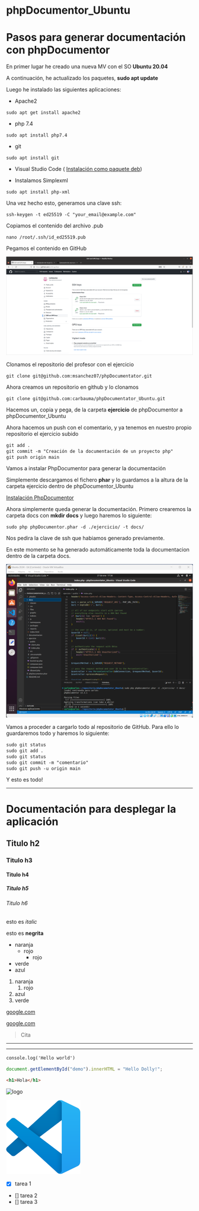 # phpDocumentor_Ubuntu

# Pasos para generar documentación con phpDocumentor

En primer lugar he creado una nueva MV con el SO **Ubuntu 20.04**

A continuación, he actualizado los paquetes, **sudo apt update**

Luego he instalado las siguientes aplicaciones:

* Apache2 
```
sudo apt get install apache2
```
* php 7.4
```
sudo apt install php7.4 
```
* git
```
sudo apt install git
```
* Visual Studio Code (
[Instalación como paquete deb](https://www.robertoserrano.pro/blog/instalacion-de-visual-studio-code-en-ubuntu-20-04/))

* Instalamos Simplexml
```
sudo apt install php-xml
```

Una vez hecho esto, generamos una clave ssh:
```
ssh-keygen -t ed25519 -C "your_email@example.com"
```
Copiamos el contenido del archivo .pub
```
nano /root/.ssh/id_ed25519.pub
```
Pegamos el contenido en GitHub

![clave_ssh](ssh.png "ssh.png")

Clonamos el repositorio del profesor con el ejercicio
```
git clone git@github.com:msanchez07/phpDocumentator.git
```

Ahora creamos un repositorio en github y lo clonamos 
```
git clone git@github.com:carbauma/phpDocumentator_Ubuntu.git
```

Hacemos un, copia y pega, de la carpeta **ejercicio** de phpDocumentor a phpDocumentor_Ubuntu

Ahora hacemos un push con el comentario, y ya tenemos en nuestro propio repositorio el ejercicio subido
```
git add .
git commit -m "Creación de la documentación de un proyecto php"
git push origin main
```

Vamos a instalar PhpDocumentor para generar la documentación

Simplemente descargamos el fichero **phar** y lo guardamos a la altura de la carpeta ejercicio dentro de phpDocumentor_Ubuntu

[Instalación PhpDocumentor](https://docs.phpdoc.org/guide/getting-started/installing.html)

Ahora simplemente queda generar la documentación. Primero crearemos la carpeta docs con **mkdir docs** y luego haremos lo siguiente:
```
sudo php phpDocumentor.phar -d ./ejercicio/ -t docs/
```
Nos pedira la clave de ssh que habiamos generado previamente.

En este momento se ha generado automáticamente toda la documentacion dentro de la carpeta docs.

![phar](phar.png "phar.png")

Vamos a proceder a cargarlo todo al repositorio de GitHub. Para ello lo guardaremos todo y haremos lo siguiente:

```
sudo git status
sudo git add .
sudo git status
sudo git commit -m "comentario"
sudo git push -u origin main
```

Y esto es todo!






---
<!-- A partir de aqui todos los comandos que he aprendido -->

# Documentación para desplegar la aplicación
## Titulo h2
### Titulo h3
#### Titulo h4
##### Titulo h5
###### Titulo h6

<!-- comentario -->

esto es *italic*

esto es **negrita**

<!-- Lista desordenada -->
* naranja
    * rojo
        * rojo
* verde
* azul

<!-- lista ordenada -->
1. naranja
    1. rojo
2. azul
3. verde

<!-- enlaces -->
[google.com](https://www.google.com)

[google.com](https://www.google.com "Etiqueta 1")

<!-- citas -->
> Cita

---
___

`console.log('Hello world')`

```javascript
document.getElementById("demo").innerHTML = "Hello Dolly!";
```

```html
<h1>Hola</h1>
```

<!-- Imagenes -->
![logo](https://upload.wikimedia.org/wikipedia/commons/9/9a/Visual_Studio_Code_1.35_icon.svg)

![logo](Visual.svg "Icono")

<!-- GITHUB MARKDOWN -->
* [x] tarea 1
* [] tarea 2
* [] tarea 3



